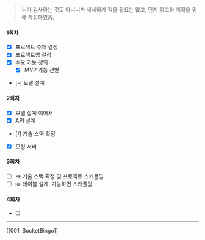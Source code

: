 > 누가 검사하는 것도 아니니까 세세하게 적을 필요는 없고, 단지 회고와 계획을 위해 작성하였음.
#### 1회차
- [x] 프로젝트 주제 결정
- [x] 프로젝트명 결정
- [x] 주요 기능 정의
	- [x] MVP 기능 선별
- [-] 모델 설계

#### 2회차
- [x] 모델 설계 이어서
- [x] API 설계
- [/] 기술 스택 확정
- [x] 모킹 서버 

#### 3회차
- [ ] `FE` 기술 스택 확정 및 프로젝트 스캐폴딩
- [ ] `BE` 테이블 설계, 가능하면 스캐폴딩

#### 4회차
- [ ] 

---
[[001. BucketBingo]]